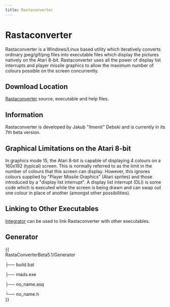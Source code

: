 ```yaml
---
title: Rastaconverter
---
```

# Rastaconverter  
  
Rastaconverter is a Windows/Linux based utility which iteratively converts ordinary jpeg/gif/png files into executable files which display the pictures natively on the Atari 8-bit. Rastaconverter uses all the power of display list interrupts and player missile graphics to allow the maximum number of colours possible on the screen concurrently.  
  
## Download Location  
  
[Rastaconverter](https://github.com/ilmenit/RastaConverter) source, executable and help files.  
  
## Information  
  
Rastaconverter is developed by Jakub "Ilmenit" Debski and is currently in its 7th beta version.  
  
## Graphical Limitations on the Atari 8-bit  
  
In graphics mode 15, the Atari 8-bit is capable of displaying 4 colours on a 160x192 (typical) screen. This is normally referred to as the limit in the number of colours that this screen can display. However, this ignores colours supplied by "Player Missile Graphics" (Atari sprites) and those introduced by a "display list interrupt". A display list interrupt (DLI) is some code which is executed while the screen is being drawn and can swap out one colour in place of another (amongst other possibilities).  
  
## Linking to Other Executables  
  
[Integrator](http://www.arsoft.netstrefa.pl/pliki_programy/Integrator3.10.zip) can be used to link Rastaconverter with other executables.  
  
## Generator  
{{  
RastaConverterBeta5.1/Generator  
  
├── build.bat  
  
├── mads.exe  
  
├── no_name.asq  
  
└── no_name.h  
}}  
